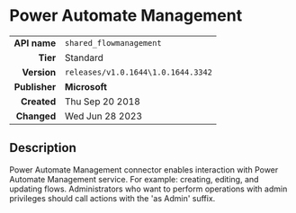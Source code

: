 # Power Automate Management
| | |
|-:|-|
|**API name**|`shared_flowmanagement`|
|**Tier**|Standard|
|**Version**|`releases/v1.0.1644\1.0.1644.3342`|
|**Publisher**|**Microsoft**|
|**Created**|Thu Sep 20 2018|
|**Changed**|Wed Jun 28 2023|

## Description
Power Automate Management connector enables interaction with Power Automate Management service. For example: creating, editing, and updating flows. Administrators who want to perform operations with admin privileges should call actions with the 'as Admin' suffix.
